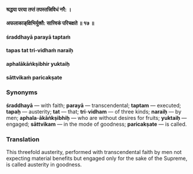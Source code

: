 #### श्रद्धया परया तप्तं तपस्तत्त्रिविधं नरै: ।
#### अफलाकाङ्‌क्षिभिर्युक्तै: सात्त्विकं परिचक्षते ॥ १७ ॥

#### śraddhayā parayā taptaṁ
#### tapas tat tri-vidhaṁ naraiḥ
#### aphalākāṅkṣibhir yuktaiḥ
#### sāttvikaṁ paricakṣate

### Synonyms

**śraddhayā** — with faith; **parayā** — transcendental; **taptam** — executed; **tapaḥ** — austerity; **tat** — that; **tri**-**vidham** — of three kinds; **naraiḥ** — by men; **aphala**-**ākāṅkṣibhiḥ** — who are without desires for fruits; **yuktaiḥ** — engaged; **sāttvikam** — in the mode of goodness; **paricakṣate** — is called.

### Translation

This threefold austerity, performed with transcendental faith by men not expecting material benefits but engaged only for the sake of the Supreme, is called austerity in goodness.